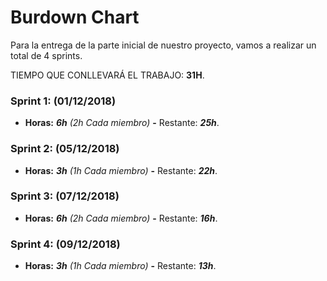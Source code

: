# Burdown Chart

Para la entrega de la parte inicial de nuestro proyecto, vamos a realizar un total de 4 sprints.

TIEMPO QUE CONLLEVARÁ EL TRABAJO: **31H**.

### Sprint 1: (01/12/2018)

- **Horas:** _**6h** (2h Cada miembro)_ **-** Restante: _**25h**_.

### Sprint 2: (05/12/2018)

- **Horas:** _**3h** (1h Cada miembro)_ **-** Restante: _**22h**_.

### Sprint 3: (07/12/2018)

- **Horas:** _**6h** (2h Cada miembro)_ **-** Restante: _**16h**_.

### Sprint 4: (09/12/2018)

- **Horas:** _**3h** (1h Cada miembro)_ **-** Restante: _**13h**_.
